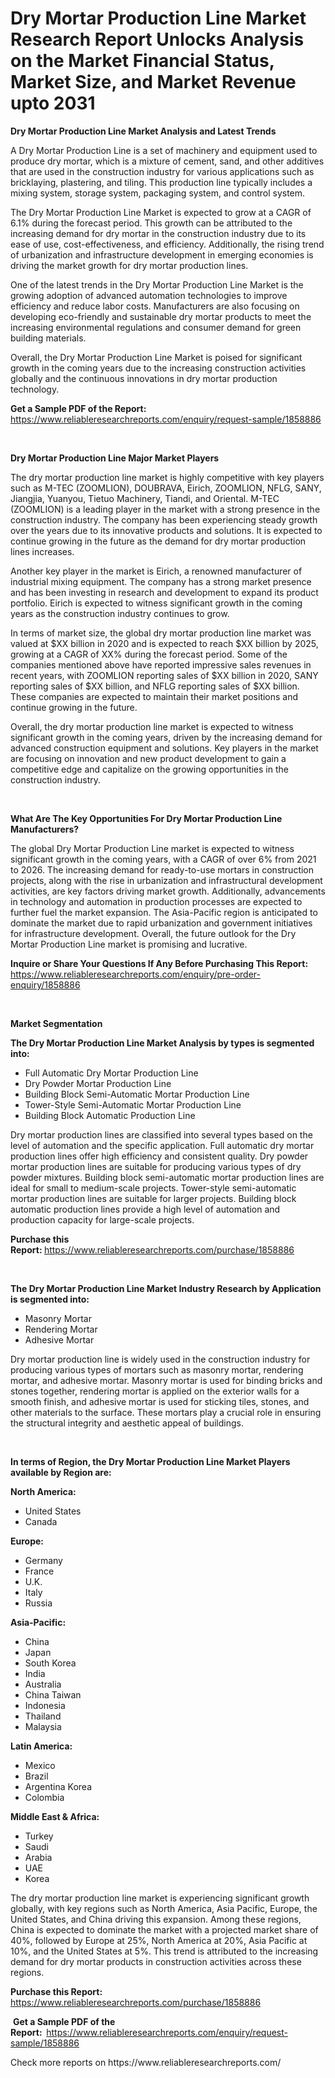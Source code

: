 <p><h1>Dry Mortar Production Line Market Research Report Unlocks Analysis on the Market Financial Status, Market Size, and Market Revenue upto 2031</h1></p><p><strong>Dry Mortar Production Line Market Analysis and Latest Trends</strong></p>
<p><p>A Dry Mortar Production Line is a set of machinery and equipment used to produce dry mortar, which is a mixture of cement, sand, and other additives that are used in the construction industry for various applications such as bricklaying, plastering, and tiling. This production line typically includes a mixing system, storage system, packaging system, and control system.</p><p>The Dry Mortar Production Line Market is expected to grow at a CAGR of 6.1% during the forecast period. This growth can be attributed to the increasing demand for dry mortar in the construction industry due to its ease of use, cost-effectiveness, and efficiency. Additionally, the rising trend of urbanization and infrastructure development in emerging economies is driving the market growth for dry mortar production lines.</p><p>One of the latest trends in the Dry Mortar Production Line Market is the growing adoption of advanced automation technologies to improve efficiency and reduce labor costs. Manufacturers are also focusing on developing eco-friendly and sustainable dry mortar products to meet the increasing environmental regulations and consumer demand for green building materials.</p><p>Overall, the Dry Mortar Production Line Market is poised for significant growth in the coming years due to the increasing construction activities globally and the continuous innovations in dry mortar production technology.</p></p>
<p><strong>Get a Sample PDF of the Report:&nbsp;</strong> <a href="https://www.reliableresearchreports.com/enquiry/request-sample/1858886">https://www.reliableresearchreports.com/enquiry/request-sample/1858886</a></p>
<p>&nbsp;</p>
<p><strong>Dry Mortar Production Line Major Market Players</strong></p>
<p><p>The dry mortar production line market is highly competitive with key players such as M-TEC (ZOOMLION), DOUBRAVA, Eirich, ZOOMLION, NFLG, SANY, Jiangjia, Yuanyou, Tietuo Machinery, Tiandi, and Oriental. M-TEC (ZOOMLION) is a leading player in the market with a strong presence in the construction industry. The company has been experiencing steady growth over the years due to its innovative products and solutions. It is expected to continue growing in the future as the demand for dry mortar production lines increases.</p><p>Another key player in the market is Eirich, a renowned manufacturer of industrial mixing equipment. The company has a strong market presence and has been investing in research and development to expand its product portfolio. Eirich is expected to witness significant growth in the coming years as the construction industry continues to grow.</p><p>In terms of market size, the global dry mortar production line market was valued at $XX billion in 2020 and is expected to reach $XX billion by 2025, growing at a CAGR of XX% during the forecast period. Some of the companies mentioned above have reported impressive sales revenues in recent years, with ZOOMLION reporting sales of $XX billion in 2020, SANY reporting sales of $XX billion, and NFLG reporting sales of $XX billion. These companies are expected to maintain their market positions and continue growing in the future.</p><p>Overall, the dry mortar production line market is expected to witness significant growth in the coming years, driven by the increasing demand for advanced construction equipment and solutions. Key players in the market are focusing on innovation and new product development to gain a competitive edge and capitalize on the growing opportunities in the construction industry.</p></p>
<p>&nbsp;</p>
<p><strong>What Are The Key Opportunities For Dry Mortar Production Line Manufacturers?</strong></p>
<p><p>The global Dry Mortar Production Line market is expected to witness significant growth in the coming years, with a CAGR of over 6% from 2021 to 2026. The increasing demand for ready-to-use mortars in construction projects, along with the rise in urbanization and infrastructural development activities, are key factors driving market growth. Additionally, advancements in technology and automation in production processes are expected to further fuel the market expansion. The Asia-Pacific region is anticipated to dominate the market due to rapid urbanization and government initiatives for infrastructure development. Overall, the future outlook for the Dry Mortar Production Line market is promising and lucrative.</p></p>
<p><strong>Inquire or Share Your Questions If Any Before Purchasing This Report:</strong> <a href="https://www.reliableresearchreports.com/enquiry/pre-order-enquiry/1858886">https://www.reliableresearchreports.com/enquiry/pre-order-enquiry/1858886</a></p>
<p>&nbsp;</p>
<p><strong>Market Segmentation</strong></p>
<p><strong>The Dry Mortar Production Line Market Analysis by types is segmented into:</strong></p>
<p><ul><li>Full Automatic Dry Mortar Production Line</li><li>Dry Powder Mortar Production Line</li><li>Building Block Semi-Automatic Mortar Production Line</li><li>Tower-Style Semi-Automatic Mortar Production Line</li><li>Building Block Automatic Production Line</li></ul></p>
<p><p>Dry mortar production lines are classified into several types based on the level of automation and the specific application. Full automatic dry mortar production lines offer high efficiency and consistent quality. Dry powder mortar production lines are suitable for producing various types of dry powder mixtures. Building block semi-automatic mortar production lines are ideal for small to medium-scale projects. Tower-style semi-automatic mortar production lines are suitable for larger projects. Building block automatic production lines provide a high level of automation and production capacity for large-scale projects.</p></p>
<p><strong>Purchase this Report:&nbsp;</strong><a href="https://www.reliableresearchreports.com/purchase/1858886">https://www.reliableresearchreports.com/purchase/1858886</a></p>
<p>&nbsp;</p>
<p><strong>The Dry Mortar Production Line Market Industry Research by Application is segmented into:</strong></p>
<p><ul><li>Masonry Mortar</li><li>Rendering Mortar</li><li>Adhesive Mortar</li></ul></p>
<p><p>Dry mortar production line is widely used in the construction industry for producing various types of mortars such as masonry mortar, rendering mortar, and adhesive mortar. Masonry mortar is used for binding bricks and stones together, rendering mortar is applied on the exterior walls for a smooth finish, and adhesive mortar is used for sticking tiles, stones, and other materials to the surface. These mortars play a crucial role in ensuring the structural integrity and aesthetic appeal of buildings.</p></p>
<p>&nbsp;</p>
<p><strong>In terms of Region, the Dry Mortar Production Line Market Players available by Region are:</strong></p>
<p>
    <p> <strong> North America: </strong>
        <ul>
            <li>United States</li>
            <li>Canada</li>
        </ul>
        </p> 
    <p> <strong> Europe: </strong>
        <ul>
            <li>Germany</li>
            <li>France</li>
            <li>U.K.</li>
            <li>Italy</li>
            <li>Russia</li>
        </ul>
        </p> 
    <p> <strong> Asia-Pacific: </strong>
        <ul>
            <li>China</li>
            <li>Japan</li>
            <li>South Korea</li>
            <li>India</li>
            <li>Australia</li>
            <li>China Taiwan</li>
            <li>Indonesia</li>
            <li>Thailand</li>
            <li>Malaysia</li>
        </ul>
        </p> 
    <p> <strong> Latin America: </strong>
        <ul>
            <li>Mexico</li>
            <li>Brazil</li>
            <li>Argentina Korea</li>
            <li>Colombia</li>
        </ul>
        </p> 
    <p> <strong> Middle East & Africa: </strong>
        <ul>
            <li>Turkey</li>
            <li>Saudi</li>
            <li>Arabia</li>
            <li>UAE</li>
            <li>Korea</li>
        </ul>
    </p>
    </p>
<p><p>The dry mortar production line market is experiencing significant growth globally, with key regions such as North America, Asia Pacific, Europe, the United States, and China driving this expansion. Among these regions, China is expected to dominate the market with a projected market share of 40%, followed by Europe at 25%, North America at 20%, Asia Pacific at 10%, and the United States at 5%. This trend is attributed to the increasing demand for dry mortar products in construction activities across these regions.</p></p>
<p><strong>Purchase this Report: </strong><a href="https://www.reliableresearchreports.com/purchase/1858886">https://www.reliableresearchreports.com/purchase/1858886</a></p>
<p>&nbsp;<strong>Get a Sample PDF of the Report:&nbsp;&nbsp;</strong><a href="https://www.reliableresearchreports.com/enquiry/request-sample/1858886">https://www.reliableresearchreports.com/enquiry/request-sample/1858886</a></p>
<p><strong></strong></p>
<p>Check more reports on https://www.reliableresearchreports.com/</p>